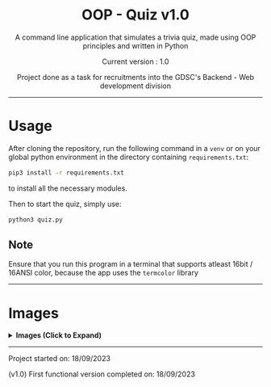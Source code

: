 <div align="center">
<h1>OOP - Quiz v1.0</h1>

A command line application that simulates a trivia quiz, made using OOP principles
and written in Python

Current version : 1.0

Project done as a task for recruitments into the
GDSC's Backend - Web development division
</div>

---

# Usage

After cloning the repository, run the following command in a `venv` or on
your global python environment in the directory containing `requirements.txt`:

```zsh
pip3 install -r requirements.txt
```

to install all the necessary modules.

Then to start the quiz, simply use:

```zsh
python3 quiz.py
```

## Note

Ensure that you run this program in a terminal that supports
atleast 16bit / 16ANSI color, because the app uses the `termcolor` library

---

# Images

<details><summary><b>Images (Click to Expand)</b></summary>

Kitty on Linux x86-64

![kitty_linux1](./img/kitty_screenshot.png)
![kitty_linux2](./img/kitty_screenshot_2.png)

Terminal on macOS arm-64

![terminal_macos](./img/macos.jpeg)

VSCode integrated terminal

![vscode_terminal](./img/vscode.jpeg)
</details>

---

Project started on: 18/09/2023

(v1.0) First functional version completed on: 18/09/2023

